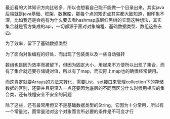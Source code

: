最近看的大体知识方向比较多，所以也想看自己能不能做一个目录出来，其实java后端就是java基础、框架、数据库，那每个点的知识点其实都大致知道，但印象不深，比如我还是会抱有为什么要去看hashmap底层红黑树的实现这种想法，其实集合就是官方集成的api，一切都源于面对对象编程、基础数据类型、数组这些东西，

为了效率，留下了基础数据类型

为了面向对象编程的好处，而出现了包装类以及一些自动强转

数组也是因为效率而被留下，但因为固定大小，用起来不方便所以出现了集合，而有了集合就还要存储键对值，所以有了map，而实际上map也的确很经常使用。

而这肯定就要Arrays的方法来转化，需要List、set接口来管理collection下的存储数据的区别，还要并且更深入一点还要因为底层的不同而区分什么时候用相应的集合类，还有线程安全不安全的问题

除了这些，还有最常用但又不是基础数据类型的String，它因为十分常用，所以有一个常量池，而常量池对这个对象而言所必要的条件是不可变才行

